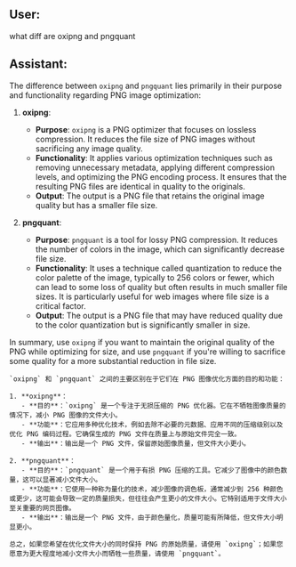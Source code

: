 ## User:


what diff are oxipng and pngquant



## Assistant:


The difference between `oxipng` and `pngquant` lies primarily in their purpose and functionality regarding PNG image optimization:

1. **oxipng**:
   - **Purpose**: `oxipng` is a PNG optimizer that focuses on lossless compression. It reduces the file size of PNG images without sacrificing any image quality.
   - **Functionality**: It applies various optimization techniques such as removing unnecessary metadata, applying different compression levels, and optimizing the PNG encoding process. It ensures that the resulting PNG files are identical in quality to the originals.
   - **Output**: The output is a PNG file that retains the original image quality but has a smaller file size.

2. **pngquant**:
   - **Purpose**: `pngquant` is a tool for lossy PNG compression. It reduces the number of colors in the image, which can significantly decrease file size.
   - **Functionality**: It uses a technique called quantization to reduce the color palette of the image, typically to 256 colors or fewer, which can lead to some loss of quality but often results in much smaller file sizes. It is particularly useful for web images where file size is a critical factor.
   - **Output**: The output is a PNG file that may have reduced quality due to the color quantization but is significantly smaller in size.

In summary, use `oxipng` if you want to maintain the original quality of the PNG while optimizing for size, and use `pngquant` if you're willing to sacrifice some quality for a more substantial reduction in file size.

```
`oxipng` 和 `pngquant` 之间的主要区别在于它们在 PNG 图像优化方面的目的和功能：

1. **oxipng**：
   - **目的**：`oxipng` 是一个专注于无损压缩的 PNG 优化器。它在不牺牲图像质量的情况下，减小 PNG 图像的文件大小。
   - **功能**：它应用多种优化技术，例如去除不必要的元数据、应用不同的压缩级别以及优化 PNG 编码过程。它确保生成的 PNG 文件在质量上与原始文件完全一致。
   - **输出**：输出是一个 PNG 文件，保留原始图像质量，但文件大小更小。

2. **pngquant**：
   - **目的**：`pngquant` 是一个用于有损 PNG 压缩的工具。它减少了图像中的颜色数量，这可以显著减小文件大小。
   - **功能**：它使用一种称为量化的技术，减少图像的调色板，通常减少到 256 种颜色或更少，这可能会导致一定的质量损失，但往往会产生更小的文件大小。它特别适用于文件大小至关重要的网页图像。
   - **输出**：输出是一个 PNG 文件，由于颜色量化，质量可能有所降低，但文件大小明显更小。

总之，如果您希望在优化文件大小的同时保持 PNG 的原始质量，请使用 `oxipng`；如果您愿意为更大程度地减小文件大小而牺牲一些质量，请使用 `pngquant`。
```
